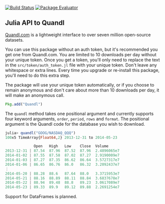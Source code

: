 [![Build Status](https://travis-ci.org/milktrader/Quandl.jl.png)](https://travis-ci.org/milktrader/Quandl.jl)
[![Package Evaluator](http://iainnz.github.io/packages.julialang.org/badges/Quandl_0.3.svg)](http://iainnz.github.io/packages.julialang.org/?pkg=Quandl&ver=0.3)

## Julia API to Quandl 

[Quandl.com](http://www.quandl.com) is a lightweight interface to over seven million open-source datasets. 

You can use this package without an auth token, but it's recommended you get one from Quandl.com. You are limited to 10 downloads per day
without your unique token. Once you get a token, you'll only need to replace the text in the `src/token/auth_token.jl` file with your unique 
token. Don't leave any whitespace or extra lines.  Every time you upgrade or re-install this package, you'll need to do this extra step. 

The package will use your unique token automatically, or if you choose to remain anonymous and don't care about more than 10 downloads per day, it
will make an anonymous call. 

````julia
Pkg.add("Quandl")
````

The `quandl` method takes one positional argument and currently supports four keyword arguments, `order`, `period`, `rows` and `format`. The positional
argument is the Quandl code for the database you wish to download. 


````julia
julia> quandl("GOOG/NASDAQ_QQQ") 
100x5 TimeArray{Float64,2} 2013-12-31 to 2014-05-23

             Open   High   Low    Close  Volume
2013-12-31 | 87.54  87.96  87.52  87.96  2.4896065e7
2014-01-02 | 87.55  87.58  87.02  87.27  2.9190009e7
2014-01-03 | 87.27  87.35  86.62  86.64  3.5727317e7
2014-01-06 | 86.65  86.76  86.0   86.32  3.2092437e7
⋮
2014-05-20 | 88.28  88.6   87.64  88.0   3.3715953e7
2014-05-21 | 88.16  88.89  88.11  88.84  3.6837678e7
2014-05-22 | 88.94  89.48  88.8   89.23  3.0617089e7
2014-05-23 | 89.33  89.9   89.12  89.88  2.2691254e7
````

Support for DataFrames is planned. 
